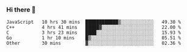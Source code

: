 ### Hi there 👋

<!--
**KLXLjun/KLXLjun** is a ✨ _special_ ✨ repository because its `README.md` (this file) appears on your GitHub profile.

Here are some ideas to get you started:

- 🔭 I’m currently working on ...
- 🌱 I’m currently learning ...
- 👯 I’m looking to collaborate on ...
- 🤔 I’m looking for help with ...
- 💬 Ask me about ...
- 📫 How to reach me: ...
- 😄 Pronouns: ...
- ⚡ Fun fact: ...
-->

<!--START_SECTION:waka-->
```text
JavaScript   10 hrs 30 mins  ████████████▒░░░░░░░░░░░░   49.30 % 
C++          4 hrs 41 mins   █████▓░░░░░░░░░░░░░░░░░░░   22.00 % 
C            3 hrs 23 mins   ████░░░░░░░░░░░░░░░░░░░░░   15.93 % 
Go           1 hr 10 mins    █▒░░░░░░░░░░░░░░░░░░░░░░░   05.51 % 
Other        30 mins         ▓░░░░░░░░░░░░░░░░░░░░░░░░   02.36 % 
```
<!--END_SECTION:waka-->
